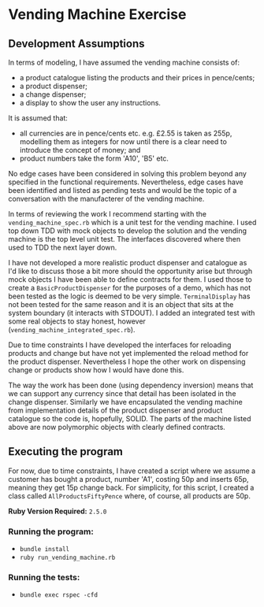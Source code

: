 # Vending Machine Exercise

## Development Assumptions
In terms of modeling, I have assumed the vending machine consists of:

- a product catalogue listing the products and their prices in pence/cents;
- a product dispenser;
- a change dispenser;
- a display to show the user any instructions.

It is assumed that:
- all currencies are in pence/cents etc. e.g. £2.55
is taken as 255p, modelling them as integers for now until there is a clear need to introduce the concept of money; and
- product numbers take the form 'A10', 'B5' etc.


No edge cases have been considered in solving this problem beyond any
specified in the functional requirements.
Nevertheless, edge cases have been identified and listed as pending tests and would be the topic of a conversation with the manufacterer of the vending machine.

In terms of reviewing the work I recommend starting with the
`vending_machine_spec.rb` which is a unit test for the vending machine.
I used top down TDD with mock objects to develop the solution and the vending
machine is the top level unit test. The interfaces discovered where then used
to TDD the next layer down.

I have not developed a more realistic product dispenser and catalogue as I'd like to discuss those a bit more should the opportunity arise but through mock objects I have been able to define contracts for them. I used those to create a `BasicProductDispenser` for the purposes of a demo, which has not been tested as the logic is deemed to be very simple. `TerminalDisplay` has not been tested for the same reason and it is an object that sits at the system boundary (it interacts with STDOUT). I added an integrated test with some real objects to stay honest, however  (`vending_machine_integrated_spec.rb`).

Due to time constraints I have developed the interfaces for reloading products and change but have not yet implemented the reload method for the product dispenser. Nevertheless I hope the other work on dispensing change or products show how I would have done this.

The way the work has been done (using dependency inversion) means
that we can support any currency since that detail has been isolated in the change dispenser. Similarly we have encapsulated the vending machine from implementation details of the product dispenser and product catalogue so the code is, hopefully, SOLID. The parts of the machine listed above are now polymorphic objects with clearly defined contracts.

## Executing the program
For now, due to time constraints, I have created a script where we
assume a customer has bought a product, number 'A1', costing 50p and inserts
65p, meaning they get 15p change back. For simplicity, for this script,
I created a class called `AllProductsFiftyPence` where, of course, all
products are 50p.

**Ruby Version Required:** `2.5.0`
### Running the program:
- `bundle install`
- `ruby run_vending_machine.rb`

### Running the tests:
- `bundle exec rspec -cfd`
